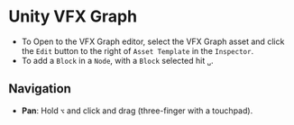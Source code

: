 # Unity VFX Graph

- To Open to the VFX Graph editor, select the VFX Graph asset and click the `Edit` button to the right of `Asset Template` in the `Inspector`.
- To add a `Block` in a `Node`, with a  `Block` selected hit `␣`.

## Navigation

- **Pan**: Hold `⌥` and click and drag (three-finger with a touchpad).
